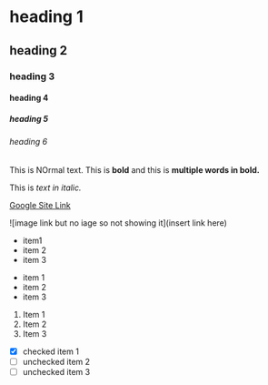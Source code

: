 # heading 1
## heading 2
### heading 3
#### heading 4
##### heading 5
###### heading 6
This is NOrmal text.
This is **bold** and this is **multiple words in bold.**

This is *text in italic.*

[Google Site Link](www.google.com)

![image link but no iage so not showing it](insert link here)

- item1
- item 2
- item 3

* item 1
* item 2
* item 3

1. Item 1
1. Item 2
1. Item 3

- [x] checked item 1
- [ ] unchecked item 2
- [ ] unchecked item 3